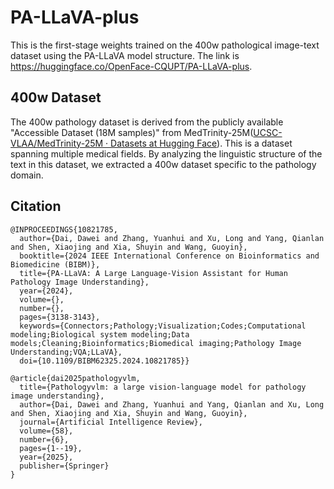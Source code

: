 # PA-LLaVA-plus
This is the first-stage weights trained on the 400w pathological image-text dataset using the PA-LLaVA model structure. The link is https://huggingface.co/OpenFace-CQUPT/PA-LLaVA-plus.

## 400w Dataset
The 400w pathology dataset is derived from the publicly available "Accessible Dataset (18M samples)" from MedTrinity-25M([UCSC-VLAA/MedTrinity-25M · Datasets at Hugging Face](https://huggingface.co/datasets/UCSC-VLAA/MedTrinity-25M)). This is a dataset spanning multiple medical fields. By analyzing the linguistic structure of the text in this dataset, we extracted a 400w dataset specific to the pathology domain.

## Citation
```
@INPROCEEDINGS{10821785,
  author={Dai, Dawei and Zhang, Yuanhui and Xu, Long and Yang, Qianlan and Shen, Xiaojing and Xia, Shuyin and Wang, Guoyin},
  booktitle={2024 IEEE International Conference on Bioinformatics and Biomedicine (BIBM)}, 
  title={PA-LLaVA: A Large Language-Vision Assistant for Human Pathology Image Understanding}, 
  year={2024},
  volume={},
  number={},
  pages={3138-3143},
  keywords={Connectors;Pathology;Visualization;Codes;Computational modeling;Biological system modeling;Data models;Cleaning;Bioinformatics;Biomedical imaging;Pathology Image Understanding;VQA;LLaVA},
  doi={10.1109/BIBM62325.2024.10821785}}

@article{dai2025pathologyvlm,
  title={Pathologyvlm: a large vision-language model for pathology image understanding},
  author={Dai, Dawei and Zhang, Yuanhui and Yang, Qianlan and Xu, Long and Shen, Xiaojing and Xia, Shuyin and Wang, Guoyin},
  journal={Artificial Intelligence Review},
  volume={58},
  number={6},
  pages={1--19},
  year={2025},
  publisher={Springer}
}
```

